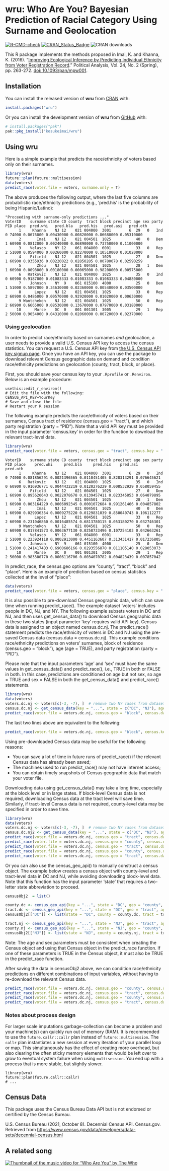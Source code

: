 
<!-- README.md is generated from README.Rmd. Please edit that file -->

# wru: Who Are You? Bayesian Prediction of Racial Category Using Surname and Geolocation

[![R-CMD-check](https://github.com/kosukeimai/wru/actions/workflows/R-CMD-check.yaml/badge.svg)](https://github.com/kosukeimai/wru/actions/workflows/R-CMD-check.yaml)
[![CRAN_Status_Badge](https://www.r-pkg.org/badges/version-last-release/wru)](https://cran.r-project.org/package=wru)
![CRAN downloads](http://cranlogs.r-pkg.org/badges/grand-total/wru)

This R package implements the methods proposed in Imai, K. and Khanna,
K. (2016). “[Improving Ecological Inference by Predicting Individual
Ethnicity from Voter Registration
Record](http://imai.princeton.edu/research/race.html).” Political
Analysis, Vol. 24, No. 2 (Spring), pp. 263-272. [doi:
10.1093/pan/mpw001](https://dx.doi.org/10.1093/pan/mpw001).

## Installation

You can install the released version of **wru** from
[CRAN](https://cran.r-project.org/package=wru) with:

``` r
install.packages("wru")
```

Or you can install the development version of **wru** from
[GitHub](https://github.com/kosukeimai/wru) with:

``` r
# install.packages("pak")
pak::pkg_install("kosukeimai/wru")
```

## Using wru

Here is a simple example that predicts the race/ethnicity of voters
based only on their surnames.

``` r
library(wru)
future::plan(future::multisession)
data(voters)
predict_race(voter.file = voters, surname.only = T)
```

The above produces the following output, where the last five columns are
probabilistic race/ethnicity predictions (e.g., ‘pred.his’ is the
probability of being Hispanic/Latino):

    "Proceeding with surname-only predictions ..."
    VoterID    surname state CD county  tract block precinct age sex party PID place  pred.whi   pred.bla   pred.his   pred.asi   pred.oth
          1     Khanna    NJ 12    021 004000  3001        6  29   0   Ind   0 74000 0.0676000 0.00430000 0.00820000 0.86680000 0.05310000
          2       Imai    NJ 12    021 004501  1025           40   0   Dem   1 60900 0.0812000 0.00240000 0.06890000 0.73750000 0.11000000
          3    Velasco    NY 12    061 004800  6001           33   0   Rep   2 51000 0.0594000 0.00260000 0.82270000 0.10510000 0.01020000
          4    Fifield    NJ 12    021 004501  1025           27   0   Dem   1 60900 0.9355936 0.00220022 0.02850285 0.00780078 0.02590259
          5       Zhou    NJ 12    021 004501  1025           28   1   Dem   1 60900 0.0098000 0.00180000 0.00065000 0.98200000 0.00575000
          6   Ratkovic    NJ 12    021 004000  1025           35   0   Ind   0 60900 0.9187000 0.01083333 0.01083333 0.01083333 0.04880000
          7    Johnson    NY  9    061 015100  4000           25   0   Dem   1 51000 0.5897000 0.34630000 0.02360000 0.00540000 0.03500000
          8      Lopez    NJ 12    021 004501  1025           33   0   Rep   2 60900 0.0486000 0.00570000 0.92920000 0.01020000 0.00630000
          9 Wantchekon    NJ 12    021 004501  1025           50   0   Rep   2 60900 0.6665000 0.08530000 0.13670000 0.07970000 0.03180000
         10      Morse    DC  0    001 001301  3005           29   1   Rep   2 50000 0.9054000 0.04310000 0.02060000 0.00720000 0.02370000

### Using geolocation

In order to predict race/ethnicity based on surnames *and* geolocation,
a user needs to provide a valid U.S. Census API key to access the census
statistics. You can request a U.S. Census API key from [the U.S. Census
API key signup page](http://api.census.gov/data/key_signup.html). Once
you have an API key, you can use the package to download relevant Census
geographic data on demand and condition race/ethnicity predictions on
geolocation (county, tract, block, or place).

First, you should save your census key to your `.Rprofile` or
`.Renviron`. Below is an example procedure:

    usethis::edit_r_environ()
    # Edit the file with the following:
    CENSUS_API_KEY=YourKey
    # Save and close the file
    # Restart your R session

The following example predicts the race/ethnicity of voters based on
their surnames, Census tract of residence (census.geo = “tract”), and
which party registration (party = “PID”). Note that a valid API key must
be provided in the input parameter ‘census.key’ in order for the
function to download the relevant tract-level data.

``` r
library(wru)
predict_race(voter.file = voters, census.geo = "tract", census.key = "...", party = "PID")
```

    VoterID    surname state CD county  tract block precinct age sex party PID place    pred.whi     pred.bla     pred.his    pred.asi    pred.oth
          1     Khanna    NJ 12    021 004000  3001        6  29   0   Ind   0 74000 0.081856291 0.0021396565 0.0110451405 0.828313291 0.076645621
          6   Ratkovic    NJ 12    021 004000  1025           35   0   Ind   0 60900 0.916936771 0.0044432219 0.0120276229 0.008532929 0.058059455
          4    Fifield    NJ 12    021 004501  1025           27   0   Dem   1 60900 0.895620643 0.0022078678 0.0139457411 0.023345853 0.064879895
          5       Zhou    NJ 12    021 004501  1025           28   1   Dem   1 60900 0.003164229 0.0006092345 0.0001072684 0.991261466 0.004857802
          2       Imai    NJ 12    021 004501  1025           40   0   Dem   1 60900 0.029936354 0.0009275220 0.0129831039 0.850040743 0.106112277
          8      Lopez    NJ 12    021 004501  1025           33   0   Rep   2 60900 0.231046860 0.0016485574 0.6813780115 0.053180270 0.032746301
          9 Wantchekon    NJ 12    021 004501  1025           50   0   Rep   2 60900 0.817841573 0.0063677130 0.0258733496 0.107254103 0.042663261
          3    Velasco    NY 12    061 004800  6001           33   0   Rep   2 51000 0.223924118 0.0002913000 0.4451163607 0.313431417 0.017236805
          7    Johnson    NY  9    061 015100  4000           25   0   Dem   1 51000 0.241417483 0.6900686166 0.0293556870 0.011105140 0.028053073
         10      Morse    DC  0    001 001301  3005           29   1   Rep   2 50000 0.983300770 0.0006116706 0.0034070782 0.004823439 0.007857042

In predict_race, the census.geo options are “county”, “tract”, “block”
and “place”. Here is an example of prediction based on census statistics
collected at the level of “place”:

``` r
data(voters)
predict_race(voter.file = voters, census.geo = "place", census.key = "...", party = "PID")
```

It is also possible to pre-download Census geographic data, which can
save time when running predict_race(). The example dataset ‘voters’
includes people in DC, NJ, and NY. The following example subsets voters
in DC and NJ, and then uses get_census_data() to download Census
geographic data in these two states (input parameter ‘key’ requires
valid API key). Census data is assigned to an object named census.dc.nj.
The predict_race() statement predicts the race/ethnicity of voters in DC
and NJ using the pre-saved Census data (census.data = census.dc.nj).
This example conditions race/ethnicity predictions on voters’ surnames,
block of residence (census.geo = “block”), age (age = TRUE), and party
registration (party = “PID”).

Please note that the input parameters ‘age’ and ‘sex’ must have the same
values in get_census_data() and predict_race(), i.e., TRUE in both or
FALSE in both. In this case, predictions are conditioned on age but not
sex, so age = TRUE and sex = FALSE in both the get_census_data() and
predict_race() statements.

``` r
library(wru)
data(voters)
voters.dc.nj <- voters[c(-3, -7), ]  # remove two NY cases from dataset
census.dc.nj <- get_census_data(key = "...", state = c("DC", "NJ"), age = TRUE, sex = FALSE)  # create Census data object covering DC and NJ 
predict_race(voter.file = voters.dc.nj, census.geo = "block", census.data = census.dc.nj, age = TRUE, sex = FALSE, party = "PID")
```

The last two lines above are equivalent to the following:

``` r
predict_race(voter.file = voters.dc.nj, census.geo = "block", census.key = "...", age = TRUE, sex = FALSE, party = "PID")
```

Using pre-downloaded Census data may be useful for the following
reasons:

- You can save a lot of time in future runs of predict_race() if the
  relevant Census data has already been saved;
- The machines used to run predict_race() may not have internet access;
- You can obtain timely snapshots of Census geographic data that match
  your voter file.

Downloading data using get_census_data() may take a long time,
especially at the block level or in large states. If block-level Census
data is not required, downloading Census data at the tract level will
save time. Similarly, if tract-level Census data is not required,
county-level data may be specified in order to save time.

``` r
library(wru)
data(voters)
voters.dc.nj <- voters[c(-3, -7), ]  # remove two NY cases from dataset
census.dc.nj2 <- get_census_data(key = "...", state = c("DC", "NJ"), age = TRUE, sex = FALSE, census.geo = "tract")  
predict_race(voter.file = voters.dc.nj, census.geo = "tract", census.data = census.dc.nj2, party = "PID", age = TRUE, sex = FALSE)
predict_race(voter.file = voters.dc.nj, census.geo = "county", census.data = census.dc.nj2, age = TRUE, sex = FALSE)  # Pr(Race | Surname, County)
predict_race(voter.file = voters.dc.nj, census.geo = "tract", census.data = census.dc.nj2, age = TRUE, sex = FALSE)  # Pr(Race | Surname, Tract)
predict_race(voter.file = voters.dc.nj, census.geo = "county", census.data = census.dc.nj2, party = "PID", age = TRUE, sex = FALSE)  # Pr(Race | Surname, County, Party)
predict_race(voter.file = voters.dc.nj, census.geo = "tract", census.data = census.dc.nj2, party = "PID", age = TRUE, sex = FALSE)  # Pr(Race | Surname, Tract, Party)
```

Or you can also use the census_geo_api() to manually construct a census
object. The example below creates a census object with county-level and
tract-level data in DC and NJ, while avoiding downloading block-level
data. Note that this function has the input parameter ‘state’ that
requires a two-letter state abbreviation to proceed.

``` r
censusObj2  = list()

county.dc <- census_geo_api(key = "...", state = "DC", geo = "county", age = TRUE, sex = FALSE)
tract.dc <- census_geo_api(key = "...", state = "DC", geo = "tract", age = TRUE, sex = FALSE)
censusObj2[["DC"]] <- list(state = "DC", county = county.dc, tract = tract.dc, age = TRUE, sex = FALSE)

tract.nj <- census_geo_api(key = "...", state = "NJ", geo = "tract", age = TRUE, sex = FALSE)
county.nj <- census_geo_api(key = "...", state = "NJ", geo = "county", age = TRUE, sex = FALSE)
censusObj2[["NJ"]] <- list(state = "NJ", county = county.nj, tract = tract.nj, age = TRUE, sex = FALSE)
```

Note: The age and sex parameters must be consistent when creating the
Census object and using that Census object in the predict_race function.
If one of these parameters is TRUE in the Census object, it must also be
TRUE in the predict_race function.

After saving the data in censusObj2 above, we can condition
race/ethnicity predictions on different combinations of input variables,
without having to re-download the relevant Census data.

``` r
predict_race(voter.file = voters.dc.nj, census.geo = "county", census.data = censusObj2, age = TRUE, sex = FALSE)  # Pr(Race | Surname, County)
predict_race(voter.file = voters.dc.nj, census.geo = "tract", census.data = censusObj2, age = TRUE, sex = FALSE)  # Pr(Race | Surname, Tract)
predict_race(voter.file = voters.dc.nj, census.geo = "county", census.data = censusObj2, party = "PID", age = TRUE, sex = FALSE)  # Pr(Race | Surname, County, Party)
predict_race(voter.file = voters.dc.nj, census.geo = "tract", census.data = censusObj2, party = "PID", age = TRUE, sex = FALSE)  # Pr(Race | Surname, Tract, Party)
```

### Notes about process design

For larger scale imputations garbage-collection can become a problem and
your machine(s) can quickly run out of memory (RAM). It is recommended
to use the `future.callr::callr` plan instead of `future::multisession`.
The `callr` plan instantiates a new session at every iteration of your
parallel loop or map. This simultaneously has the effect of creating
more overhead, but also clearing the often sticky memory elements that
would be left over to grow to eventual system failure when using
`multisession`. You end up with a process that is more stable, but
slightly slower.

    library(wru)
    future::plan(future.callr::callr)
    # ...

## Census Data

This package uses the Census Bureau Data API but is not endorsed or
certified by the Census Bureau.

U.S. Census Bureau (2021, October 8). Decennial Census API. Census.gov.
Retrieved from
<https://www.census.gov/data/developers/data-sets/decennial-census.html>

## A related song

[![Thumbnail of the music video for “Who Are You” by The
Who](https://img.youtube.com/vi/PNbBDrceCy8/maxresdefault.jpg)](https://www.youtube.com/watch?v=PNbBDrceCy8)
